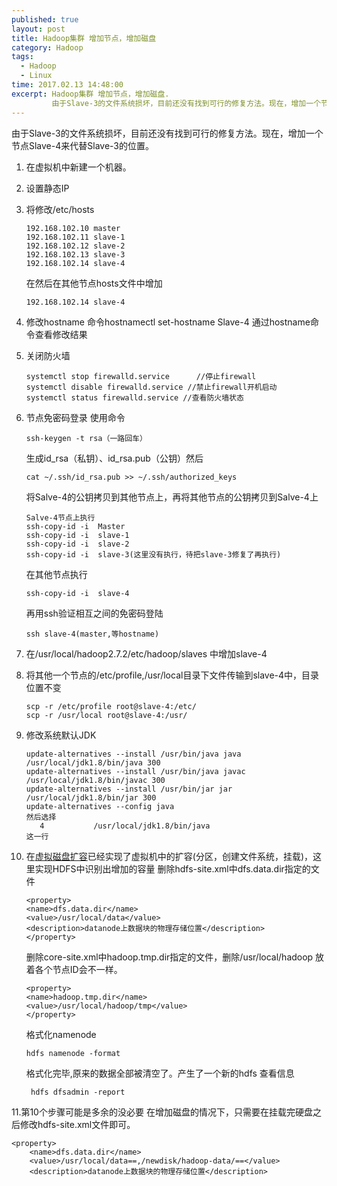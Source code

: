 ```yaml
---
published: true
layout: post
title: Hadoop集群 增加节点，增加磁盘
category: Hadoop
tags: 
  - Hadoop
  - Linux
time: 2017.02.13 14:48:00
excerpt: Hadoop集群 增加节点，增加磁盘.
         由于Slave-3的文件系统损坏，目前还没有找到可行的修复方法。现在，增加一个节点Slave-4来代替Slave-3的位置。
---
```


由于Slave-3的文件系统损坏，目前还没有找到可行的修复方法。现在，增加一个节点Slave-4来代替Slave-3的位置。

1. 在虚拟机中新建一个机器。  
2. 设置静态IP
3. 将修改/etc/hosts
    ```
    192.168.102.10 master
    192.168.102.11 slave-1
    192.168.102.12 slave-2
    192.168.102.13 slave-3
    192.168.102.14 slave-4
    ```
    在然后在其他节点hosts文件中增加
    ```
    192.168.102.14 slave-4
    ```
4. 修改hostname 命令hostnamectl set-hostname Slave-4
    通过hostname命令查看修改结果
5. 关闭防火墙
    ```
    systemctl stop firewalld.service      //停止firewall
    systemctl disable firewalld.service //禁止firewall开机启动
    systemctl status firewalld.service //查看防火墙状态
    ```
6. 节点免密码登录
    使用命令
    ```    
    ssh-keygen -t rsa（一路回车）
    ```
    生成id_rsa（私钥）、id_rsa.pub（公钥）然后 
    ```
    cat ~/.ssh/id_rsa.pub >> ~/.ssh/authorized_keys
    ```
    将Salve-4的公钥拷贝到其他节点上，再将其他节点的公钥拷贝到Salve-4上
    ```
    Salve-4节点上执行
    ssh-copy-id -i  Master
    ssh-copy-id -i  slave-1
    ssh-copy-id -i  slave-2
    ssh-copy-id -i  slave-3(这里没有执行，待把slave-3修复了再执行)
    ```
    在其他节点执行
    ```
    ssh-copy-id -i  slave-4
    ```
    再用ssh验证相互之间的免密码登陆
    ```
    ssh slave-4(master,等hostname)
    ```
7. 在/usr/local/hadoop2.7.2/etc/hadoop/slaves 中增加slave-4
8. 将其他一个节点的/etc/profile,/usr/local目录下文件传输到slave-4中，目录位置不变
    ```
    scp -r /etc/profile root@slave-4:/etc/
    scp -r /usr/local root@slave-4:/usr/
    ```
9. 修改系统默认JDK
    ```
    update-alternatives --install /usr/bin/java java /usr/local/jdk1.8/bin/java 300
    update-alternatives --install /usr/bin/java javac /usr/local/jdk1.8/bin/javac 300
    update-alternatives --install /usr/bin/jar jar /usr/local/jdk1.8/bin/jar 300
    update-alternatives --config java
    然后选择
       4           /usr/local/jdk1.8/bin/java
    这一行
    ```

10. 在[虚拟磁盘扩容](http://note.youdao.com/)已经实现了虚拟机中的扩容(分区，创建文件系统，挂载)，这里实现HDFS中识别出增加的容量
    删除hdfs-site.xml中dfs.data.dir指定的文件
    ```
    <property>  
    <name>dfs.data.dir</name>  
    <value>/usr/local/data</value>  
    <description>datanode上数据块的物理存储位置</description>  
    </property>
    ```
    删除core-site.xml中hadoop.tmp.dir指定的文件，删除/usr/local/hadoop 放着各个节点ID会不一样。
    ```
    <property>
    <name>hadoop.tmp.dir</name>
    <value>/usr/local/hadoop/tmp</value>
    </property>
    
    ```
    格式化namenode
    ```
    hdfs namenode -format
    ```
    格式化完毕,原来的数据全部被清空了。产生了一个新的hdfs
    查看信息
    ```
     hdfs dfsadmin -report
     ```
11.第10个步骤可能是多余的没必要
在增加磁盘的情况下，只需要在挂载完硬盘之后修改hdfs-site.xml文件即可。
```
<property>  
    <name>dfs.data.dir</name>  
    <value>/usr/local/data==,/newdisk/hadoop-data/==</value>  
    <description>datanode上数据块的物理存储位置</description>  
```
